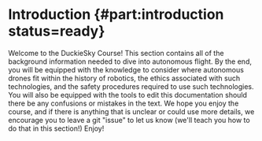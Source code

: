# Introduction {#part:introduction status=ready}

Welcome to the DuckieSky Course! This section contains all of the background information needed to dive into autonomous flight. By the end, you will be equipped with the knowledge to consider where autonomous drones fit within the history of robotics, the ethics associated with such technologies, and the safety procedures required to use such technologies. You will also be equipped with the tools to edit this documentation should there be any confusions or mistakes in the text. We hope you enjoy the course, and if there is anything that is unclear or could use more details, we encourage you to leave a git "issue" to let us know (we'll teach you how to do that in this section!) Enjoy!
